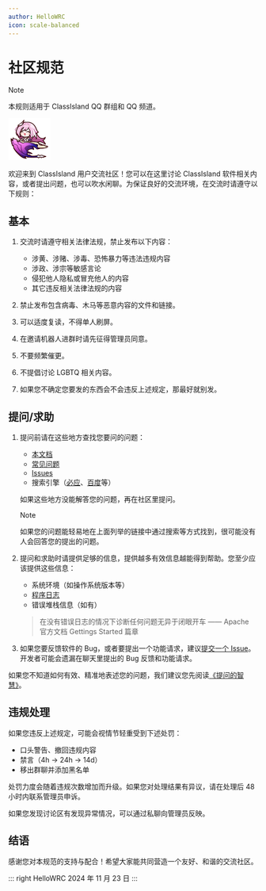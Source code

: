 ```yaml
---
author: HelloWRC
icon: scale-balanced
---
```


# 社区规范

> [!note]
> 本规则适用于 ClassIsland QQ 群组和 QQ 频道。

<img src="./image/rules/1732327850480.png"
    width="85"
    alt="光辉矢愿_遨游"/>

欢迎来到 ClassIsland 用户交流社区！您可以在这里讨论 ClassIsland 软件相关内容，或者提出问题，也可以吹水闲聊。为保证良好的交流环境，在交流时请遵守以下规则：

## 基本

1. 交流时请遵守相关法律法规，禁止发布以下内容：
    - 涉黄、涉赌、涉毒、恐怖暴力等违法违规内容
    - 涉政、涉宗等敏感言论
    - 侵犯他人隐私或冒充他人的内容
    - 其它违反相关法律法规的内容

2. 禁止发布包含病毒、木马等恶意内容的文件和链接。

3. 可以适度复读，不得单人刷屏。

4. 在邀请机器人进群时请先征得管理员同意。

5. 不要频繁催更。

6. 不提倡讨论 LGBTQ 相关内容。

7. 如果您不确定您要发的东西会不会违反上述规定，那最好就别发。

## 提问/求助

1. 提问前请在这些地方查找您要问的问题：
    - [本文档](https://docs.classisland.tech)
    - [常见问题](../app/faq/faq.md)
    - [Issues](https://github.com/ClassIsland/ClassIsland/issues?q=is%3Aissue)
    - 搜索引擎（[必应](https://cn.bing.com/)、[百度](https://www.baidu.com/)等）
    
    如果这些地方没能解答您的问题，再在社区里提问。
    > [!note]
    > 如果您的问题能轻易地在上面列举的链接中通过搜索等方式找到，很可能没有人会回答您的提出的问题。

2. 提问和求助时请提供足够的信息，提供越多有效信息越能得到帮助。您至少应该提供这些信息：
    - 系统环境（如操作系统版本等）
    - [程序日志](../app/faq/reporting-issue.md#收集日志)
    - 错误堆栈信息（如有）

    > 在没有错误日志的情况下诊断任何问题无异于闭眼开车
    > —— Apache 官方文档 Gettings Started 篇章

3. 如果您要反馈软件的 Bug，或者要提出一个功能请求，建议[提交一个 Issue](https://github.com/ClassIsland/ClassIsland/issues/)。开发者可能会遗漏在聊天里提出的 Bug 反馈和功能请求。
    
如果您不知道如何有效、精准地表述您的问题，我们建议您先阅读[《提问的智慧》](https://github.com/ryanhanwu/How-To-Ask-Questions-The-Smart-Way/blob/main/README-zh_CN.md)。

## 违规处理

如果您违反上述规定，可能会视情节轻重受到下述处罚：

- 口头警告、撤回违规内容
- 禁言（4h -> 24h -> 14d）
- 移出群聊并添加黑名单

处罚力度会随着违规次数增加而升级。如果您对处理结果有异议，请在处理后 48 小时内联系管理员申诉。

如果您发现讨论区有发现异常情况，可以通过私聊向管理员反映。

## 结语

感谢您对本规范的支持与配合！希望大家能共同营造一个友好、和谐的交流社区。

::: right
HelloWRC
2024 年 11 月 23 日
:::
